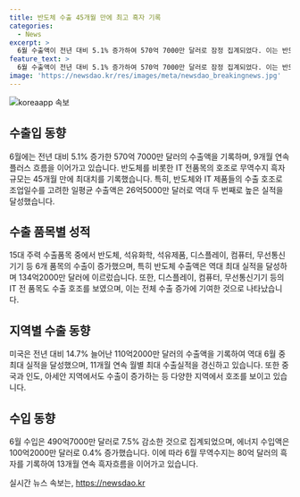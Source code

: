 ```yaml
---
title: 반도체 수출 45개월 만에 최고 흑자 기록
categories:
  - News
excerpt: >
  6월 수출액이 전년 대비 5.1% 증가하여 570억 7000만 달러로 잠정 집계되었다. 이는 반도체를 비롯한 IT 제품들의 호조로 9개월 연속 플러스를 보였으며, 무역수지 흑자 규모는 45개월 만에 최대치를 기록했다. 반도체 수출액은 134.2억 달러로 역대 최대 실적을 기록했고, 대미 수출은 11개월 연속 최대 실적을 경신했다. 이로써 하반기에도 높은 성장세가 이어질 것으로 전망되고 있다.
feature_text: >
  6월 수출액이 전년 대비 5.1% 증가하여 570억 7000만 달러로 잠정 집계되었다. 이는 반도체를 비롯한 IT 제품들의 호조로 9개월 연속 플러스를 보였으며, 무역수지 흑자 규모는 45개월 만에 최대치를 기록했다. 반도체 수출액은 134.2억 달러로 역대 최대 실적을 기록했고, 대미 수출은 11개월 연속 최대 실적을 경신했다. 이로써 하반기에도 높은 성장세가 이어질 것으로 전망되고 있다.
image: 'https://newsdao.kr/res/images/meta/newsdao_breakingnews.jpg'
---
```


<p><img src="https://newsdao.kr/res/images/meta/newsdao_breakingnews.jpg" alt="koreaapp 속보" /></p>

<h2 data-ke-size="size26">수출입 동향</h2>

<p data-ke-size="size16">6월에는 전년 대비 5.1% 증가한 570억 7000만 달러의 수출액을 기록하며, 9개월 연속 플러스 흐름을 이어가고 있습니다. 반도체를 비롯한 IT 전품목의 호조로 무역수지 흑자 규모는 45개월 만에 최대치를 기록했습니다. 특히, 반도체와 IT 제품들의 수출 호조로 조업일수를 고려한 일평균 수출액은 26억5000만 달러로 역대 두 번째로 높은 실적을 달성했습니다.</p>

<h2 data-ke-size="size26">수출 품목별 성적</h2>

<p data-ke-size="size16">15대 주력 수출품목 중에서 반도체, 석유화학, 석유제품, 디스플레이, 컴퓨터, 무선통신기기 등 6개 품목의 수출이 증가했으며, 특히 반도체 수출액은 역대 최대 실적을 달성하며 134억2000만 달러에 이르렀습니다. 또한, 디스플레이, 컴퓨터, 무선통신기기 등의 IT 전 품목도 수출 호조를 보였으며, 이는 전체 수출 증가에 기여한 것으로 나타났습니다.</p>

<h2 data-ke-size="size26">지역별 수출 동향</h2>

<p data-ke-size="size16">미국은 전년 대비 14.7% 늘어난 110억2000만 달러의 수출액을 기록하여 역대 6월 중 최대 실적을 달성했으며, 11개월 연속 월별 최대 수출실적을 경신하고 있습니다. 또한 중국과 인도, 아세안 지역에서도 수출이 증가하는 등 다양한 지역에서 호조를 보이고 있습니다.</p>

<h2 data-ke-size="size26">수입 동향</h2>

<p data-ke-size="size16">6월 수입은 490억7000만 달러로 7.5% 감소한 것으로 집계되었으며, 에너지 수입액은 100억2000만 달러로 0.4% 증가했습니다. 이에 따라 6월 무역수지는 80억 달러의 흑자를 기록하여 13개월 연속 흑자흐름을 이어가고 있습니다.</p>
실시간 뉴스 속보는, <a href="https://newsdao.kr" rel="dofollow">https://newsdao.kr</a>



